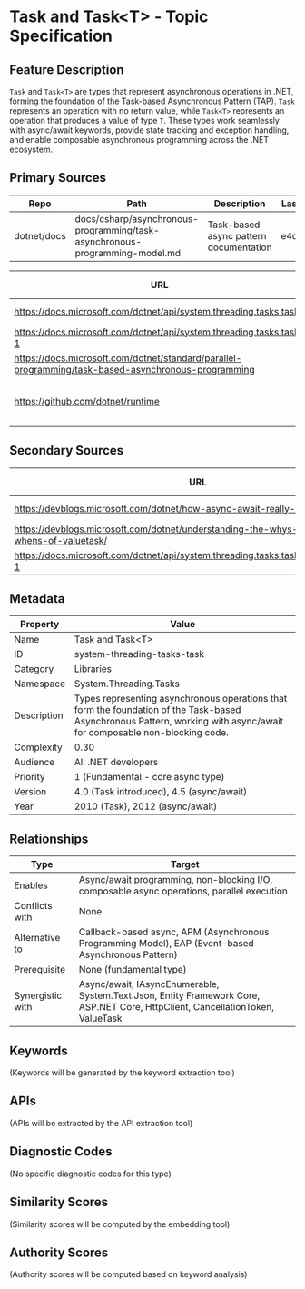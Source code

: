 # Task and Task&lt;T&gt; - Topic Specification

## Feature Description

`Task` and `Task<T>` are types that represent asynchronous operations in .NET, forming the foundation of the Task-based Asynchronous Pattern (TAP). `Task` represents an operation with no return value, while `Task<T>` represents an operation that produces a value of type `T`. These types work seamlessly with async/await keywords, provide state tracking and exception handling, and enable composable asynchronous programming across the .NET ecosystem.

## Primary Sources

| Repo | Path | Description | Last Verified |
| --- | --- | --- | --- |
| dotnet/docs | docs/csharp/asynchronous-programming/task-asynchronous-programming-model.md | Task-based async pattern documentation | e4d5897c11 |

| URL | Type | Description | Last Verified |
| --- | --- | --- | --- |
| https://docs.microsoft.com/dotnet/api/system.threading.tasks.task | rendered | Task API documentation | 2025-10-14 |
| https://docs.microsoft.com/dotnet/api/system.threading.tasks.task-1 | rendered | Task&lt;T&gt; API documentation | 2025-10-14 |
| https://docs.microsoft.com/dotnet/standard/parallel-programming/task-based-asynchronous-programming | rendered | TAP documentation | 2025-10-14 |
| https://github.com/dotnet/runtime | rendered | Runtime repository (Task implementation) | 2025-10-14 |

## Secondary Sources

| URL | Type | Description | Last Verified |
| --- | --- | --- | --- |
| https://devblogs.microsoft.com/dotnet/how-async-await-really-works/ | rendered | Async/await internals explanation | 2025-10-14 |
| https://devblogs.microsoft.com/dotnet/understanding-the-whys-whats-and-whens-of-valuetask/ | rendered | ValueTask vs Task comparison | 2025-10-14 |
| https://docs.microsoft.com/dotnet/api/system.threading.tasks.taskcompletionsource-1 | rendered | TaskCompletionSource documentation | 2025-10-14 |

## Metadata

| Property | Value |
| --- | --- |
| Name | Task and Task&lt;T&gt; |
| ID | system-threading-tasks-task |
| Category | Libraries |
| Namespace | System.Threading.Tasks |
| Description | Types representing asynchronous operations that form the foundation of the Task-based Asynchronous Pattern, working with async/await for composable non-blocking code. |
| Complexity | 0.30 |
| Audience | All .NET developers |
| Priority | 1 (Fundamental - core async type) |
| Version | 4.0 (Task introduced), 4.5 (async/await) |
| Year | 2010 (Task), 2012 (async/await) |

## Relationships

| Type | Target |
| --- | --- |
| Enables | Async/await programming, non-blocking I/O, composable async operations, parallel execution |
| Conflicts with | None |
| Alternative to | Callback-based async, APM (Asynchronous Programming Model), EAP (Event-based Asynchronous Pattern) |
| Prerequisite | None (fundamental type) |
| Synergistic with | Async/await, IAsyncEnumerable, System.Text.Json, Entity Framework Core, ASP.NET Core, HttpClient, CancellationToken, ValueTask |

## Keywords

(Keywords will be generated by the keyword extraction tool)

## APIs

(APIs will be extracted by the API extraction tool)

## Diagnostic Codes

(No specific diagnostic codes for this type)

## Similarity Scores

(Similarity scores will be computed by the embedding tool)

## Authority Scores

(Authority scores will be computed based on keyword analysis)
